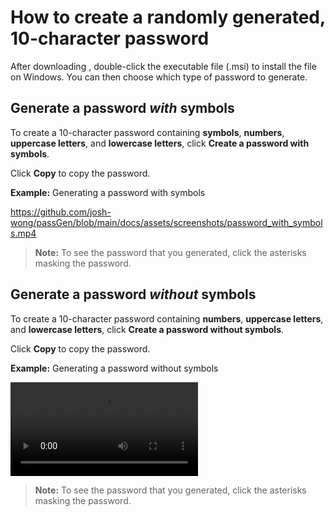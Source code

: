 # How to create a randomly generated, 10-character password

After downloading [<passGen>](), double-click the executable file (.msi) to install the file on Windows. You can then choose which type of password to generate.

## Generate a password *with* symbols

To create a 10-character password containing **symbols**, **numbers**, **uppercase letters**, and **lowercase letters**, click **Create a password with symbols**.

Click **Copy** to copy the password.

**Example:** Generating a password with symbols

https://github.com/josh-wong/passGen/blob/main/docs/assets/screenshots/password_with_symbols.mp4

> **Note:** To see the password that you generated, click the asterisks masking the password.

## Generate a password *without* symbols

To create a 10-character password containing **numbers**, **uppercase letters**, and **lowercase letters**, click **Create a password without symbols**.

Click **Copy** to copy the password.

**Example:** Generating a password without symbols

![type:video](https://github.com/josh-wong/passGen/blob/main/docs/assets/screenshots/password_without_symbols.mp4)

> **Note:** To see the password that you generated, click the asterisks masking the password.